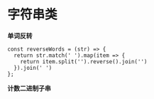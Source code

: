 # 字符串类 #

**单词反转**

    const reverseWords = (str) => {
      return str.match(' ').map(item => {
        return item.split('').reverse().join('')
      }).join(' ')
    };
    
**计数二进制子串**

